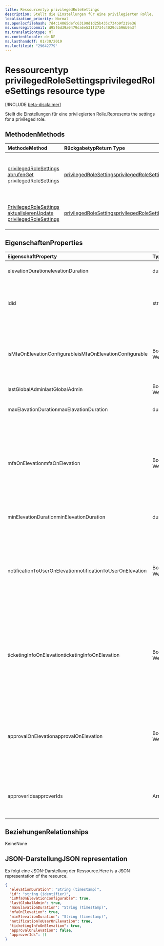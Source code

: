 ```yaml
---
title: Ressourcentyp privilegedRoleSettings
description: Stellt die Einstellungen für eine privilegierten Rolle.
localization_priority: Normal
ms.openlocfilehash: 7d4c14065defc63190d1d25b435c734b9f219e36
ms.sourcegitcommit: d95f6d39a0479da6e531f3734c4029dc596b9a3f
ms.translationtype: MT
ms.contentlocale: de-DE
ms.lasthandoff: 01/30/2019
ms.locfileid: "29642779"
---
```

# <a name="privilegedrolesettings-resource-type"></a><span data-ttu-id="92b4c-103">Ressourcentyp privilegedRoleSettings</span><span class="sxs-lookup"><span data-stu-id="92b4c-103">privilegedRoleSettings resource type</span></span>

[!INCLUDE [beta-disclaimer](../../includes/beta-disclaimer.md)]

<span data-ttu-id="92b4c-104">Stellt die Einstellungen für eine privilegierten Rolle.</span><span class="sxs-lookup"><span data-stu-id="92b4c-104">Represents the settings for a privileged role.</span></span>


## <a name="methods"></a><span data-ttu-id="92b4c-105">Methoden</span><span class="sxs-lookup"><span data-stu-id="92b4c-105">Methods</span></span>

| <span data-ttu-id="92b4c-106">Methode</span><span class="sxs-lookup"><span data-stu-id="92b4c-106">Method</span></span>           | <span data-ttu-id="92b4c-107">Rückgabetyp</span><span class="sxs-lookup"><span data-stu-id="92b4c-107">Return Type</span></span>    |<span data-ttu-id="92b4c-108">Beschreibung</span><span class="sxs-lookup"><span data-stu-id="92b4c-108">Description</span></span>|
|:---------------|:--------|:----------|
|[<span data-ttu-id="92b4c-109">privilegedRoleSettings abrufen</span><span class="sxs-lookup"><span data-stu-id="92b4c-109">Get privilegedRoleSettings</span></span>](../api/privilegedrolesettings-get.md) | [<span data-ttu-id="92b4c-110">privilegedRoleSettings</span><span class="sxs-lookup"><span data-stu-id="92b4c-110">privilegedRoleSettings</span></span>](privilegedrolesettings.md) |<span data-ttu-id="92b4c-111">Lesen Sie Eigenschaften und Beziehungen des PrivilegedRoleSettings-Objekts.</span><span class="sxs-lookup"><span data-stu-id="92b4c-111">Read properties and relationships of privilegedRoleSettings object.</span></span>|
|[<span data-ttu-id="92b4c-112">PrivilegedRoleSettings aktualisieren</span><span class="sxs-lookup"><span data-stu-id="92b4c-112">Update privilegedRoleSettings</span></span>](../api/privilegedrolesettings-update.md) | [<span data-ttu-id="92b4c-113">privilegedRoleSettings</span><span class="sxs-lookup"><span data-stu-id="92b4c-113">privilegedRoleSettings</span></span>](privilegedrolesettings.md) |<span data-ttu-id="92b4c-114">PrivilegedRoleSettings-Objekt zu aktualisieren.</span><span class="sxs-lookup"><span data-stu-id="92b4c-114">Update privilegedRoleSettings object.</span></span>|
## <a name="properties"></a><span data-ttu-id="92b4c-115">Eigenschaften</span><span class="sxs-lookup"><span data-stu-id="92b4c-115">Properties</span></span>
| <span data-ttu-id="92b4c-116">Eigenschaft</span><span class="sxs-lookup"><span data-stu-id="92b4c-116">Property</span></span>     | <span data-ttu-id="92b4c-117">Typ</span><span class="sxs-lookup"><span data-stu-id="92b4c-117">Type</span></span>   |<span data-ttu-id="92b4c-118">Beschreibung</span><span class="sxs-lookup"><span data-stu-id="92b4c-118">Description</span></span>|
|:---------------|:--------|:----------|
|<span data-ttu-id="92b4c-119">elevationDuration</span><span class="sxs-lookup"><span data-stu-id="92b4c-119">elevationDuration</span></span>|<span data-ttu-id="92b4c-120">duration</span><span class="sxs-lookup"><span data-stu-id="92b4c-120">duration</span></span>|<span data-ttu-id="92b4c-121">Die Dauer, wenn die Rolle aktiviert ist.</span><span class="sxs-lookup"><span data-stu-id="92b4c-121">The duration when the role is activated.</span></span>|
|<span data-ttu-id="92b4c-122">id</span><span class="sxs-lookup"><span data-stu-id="92b4c-122">id</span></span>|<span data-ttu-id="92b4c-123">string</span><span class="sxs-lookup"><span data-stu-id="92b4c-123">string</span></span>| <span data-ttu-id="92b4c-124">Der eindeutige Bezeichner für die rolleneinstellungen.</span><span class="sxs-lookup"><span data-stu-id="92b4c-124">The unique identifier for the role settings.</span></span> <span data-ttu-id="92b4c-125">Schreibgeschützt.</span><span class="sxs-lookup"><span data-stu-id="92b4c-125">Read-only.</span></span>|
|<span data-ttu-id="92b4c-126">isMfaOnElevationConfigurable</span><span class="sxs-lookup"><span data-stu-id="92b4c-126">isMfaOnElevationConfigurable</span></span>|<span data-ttu-id="92b4c-127">Boolescher Wert</span><span class="sxs-lookup"><span data-stu-id="92b4c-127">boolean</span></span>|<span data-ttu-id="92b4c-128">**true,** Wenn MfaOnElevation konfigurierbar ist.</span><span class="sxs-lookup"><span data-stu-id="92b4c-128">**true** if mfaOnElevation is configurable.</span></span> <span data-ttu-id="92b4c-129">**false,** Wenn MfaOnElevation nicht konfigurierbar ist.</span><span class="sxs-lookup"><span data-stu-id="92b4c-129">**false** if mfaOnElevation is not configurable.</span></span>|
|<span data-ttu-id="92b4c-130">lastGlobalAdmin</span><span class="sxs-lookup"><span data-stu-id="92b4c-130">lastGlobalAdmin</span></span>|<span data-ttu-id="92b4c-131">Boolescher Wert</span><span class="sxs-lookup"><span data-stu-id="92b4c-131">boolean</span></span>|<span data-ttu-id="92b4c-132">Verwendet nur intern.</span><span class="sxs-lookup"><span data-stu-id="92b4c-132">Internal used only.</span></span>|
|<span data-ttu-id="92b4c-133">maxElavationDuration</span><span class="sxs-lookup"><span data-stu-id="92b4c-133">maxElavationDuration</span></span>|<span data-ttu-id="92b4c-134">duration</span><span class="sxs-lookup"><span data-stu-id="92b4c-134">duration</span></span>|<span data-ttu-id="92b4c-135">Maximale Dauer für die aktivierte Rolle.</span><span class="sxs-lookup"><span data-stu-id="92b4c-135">Maximal duration for the activated role.</span></span>|
|<span data-ttu-id="92b4c-136">mfaOnElevation</span><span class="sxs-lookup"><span data-stu-id="92b4c-136">mfaOnElevation</span></span>|<span data-ttu-id="92b4c-137">Boolescher Wert</span><span class="sxs-lookup"><span data-stu-id="92b4c-137">boolean</span></span>|<span data-ttu-id="92b4c-138">**true,** Wenn mehrstufiger Authentifizierung das erforderlich ist, um die Rolle zu aktivieren.</span><span class="sxs-lookup"><span data-stu-id="92b4c-138">**true** if MFA is required to activate the role.</span></span> <span data-ttu-id="92b4c-139">**false,** Wenn mehrstufiger Authentifizierung das nicht erforderlich ist, um die Rolle zu aktivieren.</span><span class="sxs-lookup"><span data-stu-id="92b4c-139">**false** if MFA is not required to activate the role.</span></span>|
|<span data-ttu-id="92b4c-140">minElevationDuration</span><span class="sxs-lookup"><span data-stu-id="92b4c-140">minElevationDuration</span></span>|<span data-ttu-id="92b4c-141">duration</span><span class="sxs-lookup"><span data-stu-id="92b4c-141">duration</span></span>|<span data-ttu-id="92b4c-142">Minimale Dauer für die aktivierte Rolle.</span><span class="sxs-lookup"><span data-stu-id="92b4c-142">Minimal duration for the activated role.</span></span>|
|<span data-ttu-id="92b4c-143">notificationToUserOnElevation</span><span class="sxs-lookup"><span data-stu-id="92b4c-143">notificationToUserOnElevation</span></span>|<span data-ttu-id="92b4c-144">Boolescher Wert</span><span class="sxs-lookup"><span data-stu-id="92b4c-144">boolean</span></span>|<span data-ttu-id="92b4c-145">**true,** Wenn für den Endbenutzer Benachrichtigung senden, wenn die Rolle aktiviert ist.</span><span class="sxs-lookup"><span data-stu-id="92b4c-145">**true** if send notification to the end user when the role is activated.</span></span> <span data-ttu-id="92b4c-146">**false,** Wenn keine Benachrichtigung senden, wenn die Rolle aktiviert ist.</span><span class="sxs-lookup"><span data-stu-id="92b4c-146">**false** if do not send notification when the role is activated.</span></span>|
|<span data-ttu-id="92b4c-147">ticketingInfoOnElevation</span><span class="sxs-lookup"><span data-stu-id="92b4c-147">ticketingInfoOnElevation</span></span>|<span data-ttu-id="92b4c-148">Boolescher Wert</span><span class="sxs-lookup"><span data-stu-id="92b4c-148">boolean</span></span>|<span data-ttu-id="92b4c-149">**true,** Wenn die Informationen zur erforderlichen wann ist die Rolle zu aktivieren.</span><span class="sxs-lookup"><span data-stu-id="92b4c-149">**true** if the ticketing information is required when activate the role.</span></span> <span data-ttu-id="92b4c-150">**false,** Wenn die Informationen zur nicht erforderlich bei ist die Rolle zu aktivieren.</span><span class="sxs-lookup"><span data-stu-id="92b4c-150">**false** if the ticketing information is not required when activate the role.</span></span>|
|<span data-ttu-id="92b4c-151">approvalOnElevation</span><span class="sxs-lookup"><span data-stu-id="92b4c-151">approvalOnElevation</span></span>|<span data-ttu-id="92b4c-152">Boolescher Wert</span><span class="sxs-lookup"><span data-stu-id="92b4c-152">boolean</span></span>|<span data-ttu-id="92b4c-153">**true,** Wenn die Genehmigung erforderlich wann ist die Rolle zu aktivieren.</span><span class="sxs-lookup"><span data-stu-id="92b4c-153">**true** if the approval is required when activate the role.</span></span> <span data-ttu-id="92b4c-154">**false,** Wenn die Genehmigung ist nicht erforderlich bei die Rolle zu aktivieren.</span><span class="sxs-lookup"><span data-stu-id="92b4c-154">**false** if the approval is not required when activate the role.</span></span>|
|<span data-ttu-id="92b4c-155">approverIds</span><span class="sxs-lookup"><span data-stu-id="92b4c-155">approverIds</span></span>|<span data-ttu-id="92b4c-156">Array</span><span class="sxs-lookup"><span data-stu-id="92b4c-156">array</span></span>|<span data-ttu-id="92b4c-157">Liste der Genehmigung-Ids, wenn die Genehmigung für die Aktivierung erforderlich ist.</span><span class="sxs-lookup"><span data-stu-id="92b4c-157">List of Approval ids, if approval is required for activation.</span></span>|

## <a name="relationships"></a><span data-ttu-id="92b4c-158">Beziehungen</span><span class="sxs-lookup"><span data-stu-id="92b4c-158">Relationships</span></span>
<span data-ttu-id="92b4c-159">Keine</span><span class="sxs-lookup"><span data-stu-id="92b4c-159">None</span></span>


## <a name="json-representation"></a><span data-ttu-id="92b4c-160">JSON-Darstellung</span><span class="sxs-lookup"><span data-stu-id="92b4c-160">JSON representation</span></span>

<span data-ttu-id="92b4c-161">Es folgt eine JSON-Darstellung der Ressource.</span><span class="sxs-lookup"><span data-stu-id="92b4c-161">Here is a JSON representation of the resource.</span></span>

<!-- {
  "blockType": "resource",
  "optionalProperties": [

  ],
  "@odata.type": "microsoft.graph.privilegedRoleSettings"
}-->

```json
{
  "elevationDuration": "String (timestamp)",
  "id": "string (identifier)",
  "isMfaOnElevationConfigurable": true,
  "lastGlobalAdmin": true,
  "maxElavationDuration": "String (timestamp)",
  "mfaOnElevation": true,
  "minElevationDuration": "String (timestamp)",
  "notificationToUserOnElevation": true,
  "ticketingInfoOnElevation": true,
  "approvalOnElevation": false,
  "approverIds": []
}

```

<!-- uuid: 8fcb5dbc-d5aa-4681-8e31-b001d5168d79
2015-10-25 14:57:30 UTC -->
<!--
{
  "type": "#page.annotation",
  "description": "privilegedRoleSettings resource",
  "keywords": "",
  "section": "documentation",
  "tocPath": "",
  "suppressions": [
    "Error: /api-reference/beta/resources/privilegedrolesettings.md:\r\n      Exception processing links.\r\n    System.ArgumentException: Link Definition was null. Link text: !INCLUDE [beta-disclaimer](../../includes/beta-disclaimer.md)\r\n      at ApiDoctor.Validation.DocFile.get_LinkDestinations()\r\n      at ApiDoctor.Validation.DocSet.ValidateLinks(Boolean includeWarnings, String[] relativePathForFiles, IssueLogger issues, Boolean requireFilenameCaseMatch, Boolean printOrphanedFiles)"
  ]
}
-->

